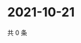 # 2021-10-21

共 0 条

<!-- BEGIN WEIBO -->
<!-- 最后更新时间 Thu Oct 21 2021 02:00:35 GMT+0800 (China Standard Time) -->

<!-- END WEIBO -->
